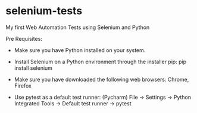 # selenium-tests


 My first Web Automation Tests using Selenium and Python 
 
 Pre Requisites:
 - Make sure you have Python installed on your system.
 - Install Selenium on a Python environment through the installer pip: pip install selenium
 
 - Make sure you have downloaded the following web browsers: Chrome, Firefox

- Use pytest as a default test runner:  (Pycharm) File -> Settings -> Python Integrated Tools -> Default test runner -> pytest
